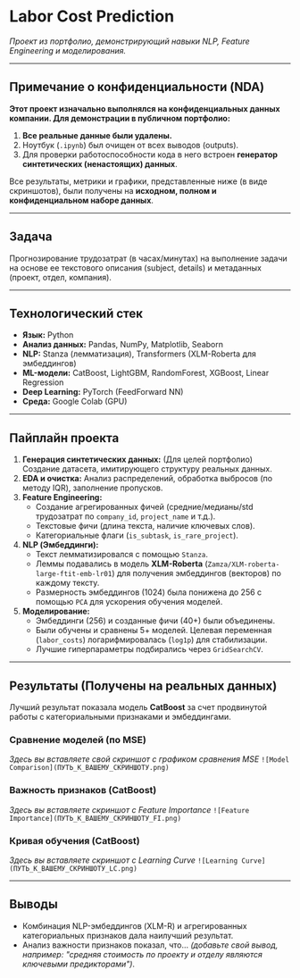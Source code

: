 # Labor Cost Prediction

*Проект из портфолио, демонстрирующий навыки NLP, Feature Engineering и моделирования.*

---

## Примечание о конфиденциальности (NDA)

**Этот проект изначально выполнялся на конфиденциальных данных компании. Для демонстрации в публичном портфолио:**
1.  **Все реальные данные были удалены.**
2.  Ноутбук (`.ipynb`) был очищен от всех выводов (outputs).
3.  Для проверки работоспособности кода в него встроен **генератор синтетических (ненастоящих) данных**.

Все результаты, метрики и графики, представленные ниже (в виде скриншотов), были получены на **исходном, полном и конфиденциальном наборе данных**.

---

## Задача

Прогнозирование трудозатрат (в часах/минутах) на выполнение задачи на основе ее текстового описания (subject, details) и метаданных (проект, отдел, компания).

---

## Технологический стек

* **Язык:** Python
* **Анализ данных:** Pandas, NumPy, Matplotlib, Seaborn
* **NLP:** Stanza (лемматизация), Transformers (XLM-Roberta для эмбеддингов)
* **ML-модели:** CatBoost, LightGBM, RandomForest, XGBoost, Linear Regression
* **Deep Learning:** PyTorch (FeedForward NN)
* **Среда:** Google Colab (GPU)

---

## Пайплайн проекта

1.  **Генерация синтетических данных:** (Для целей портфолио) Создание датасета, имитирующего структуру реальных данных.
2.  **EDA и очистка:** Анализ распределений, обработка выбросов (по методу IQR), заполнение пропусков.
3.  **Feature Engineering:**
    * Создание агрегированных фичей (средние/медианы/std трудозатрат по `company_id`, `project_name` и т.д.).
    * Текстовые фичи (длина текста, наличие ключевых слов).
    * Категориальные флаги (`is_subtask`, `is_rare_project`).
4.  **NLP (Эмбеддинги):**
    * Текст лемматизировался с помощью `Stanza`.
    * Леммы подавались в модель **XLM-Roberta** (`Zamza/XLM-roberta-large-ftit-emb-lr01`) для получения эмбеддингов (векторов) по каждому тексту.
    * Размерность эмбеддингов (1024) была понижена до 256 с помощью `PCA` для ускорения обучения моделей.
5.  **Моделирование:**
    * Эмбеддинги (256) и созданные фичи (40+) были объединены.
    * Были обучены и сравнены 5+ моделей. Целевая переменная (`labor_costs`) логарифмировалась (`log1p`) для стабилизации.
    * Лучшие гиперпараметры подбирались через `GridSearchCV`.

---

## Результаты (Получены на реальных данных)

Лучший результат показала модель **CatBoost** за счет продвинутой работы с категориальными признаками и эмбеддингами.

### Сравнение моделей (по MSE)

*Здесь вы вставляете свой скриншот с графиком сравнения MSE*
`![Model Comparison](ПУТЬ_К_ВАШЕМУ_СКРИНШОТУ.png)`

### Важность признаков (CatBoost)

*Здесь вы вставляете скриншот с Feature Importance*
`![Feature Importance](ПУТЬ_К_ВАШЕМУ_СКРИНШОТУ_FI.png)`

### Кривая обучения (CatBoost)

*Здесь вы вставляете скриншот с Learning Curve*
`![Learning Curve](ПУТЬ_К_ВАШЕМУ_СКРИНШОТУ_LC.png)`

---

## Выводы

* Комбинация NLP-эмбеддингов (XLM-R) и агрегированных категориальных признаков дала наилучший результат.
* Анализ важности признаков показал, что... *(добавьте свой вывод, например: "средняя стоимость по проекту и отделу являются ключевыми предикторами")*.
